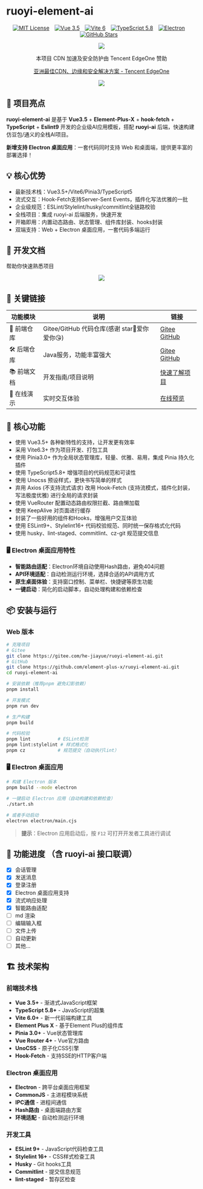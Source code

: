 # ruoyi-element-ai

<div align="center">

  [![MIT License](https://img.shields.io/badge/License-MIT-green.svg)](https://github.com/element-plus-x/ruoyi-element-ai/blob/main/LICENSE)&emsp;[![Vue 3.5](https://img.shields.io/badge/Vue-3.5-4FC08D?logo=vue.js)](https://vuejs.org/)&emsp;[![Vite 6](https://img.shields.io/badge/Vite-6-646CFF?logo=vite)](https://vitejs.dev/)&emsp;[![TypeScript 5.8](https://img.shields.io/badge/TypeScript-5.8-3178C6?logo=typescript)](https://www.typescriptlang.org/)&emsp;[![Electron](https://img.shields.io/badge/Electron-Desktop-47848F?logo=electron)](https://www.electronjs.org/)&emsp;[![GitHub Stars](https://img.shields.io/github/stars/element-plus-x/ruoyi-element-ai?style=social)](https://github.com/element-plus-x/ruoyi-element-ai)&emsp;

</div>

<div align="center">
<img src="https://cdn.element-plus-x.com/chat/1.webp" />
</div>

<div align="center">

本项目 CDN 加速及安全防护由 Tencent EdgeOne 赞助

[亚洲最佳CDN、边缘和安全解决方案 - Tencent EdgeOne](https://edgeone.ai/zh?from=github)

<img src="readme/edgeone.png"/>

</div>

## 🚀 项目亮点

**ruoyi-element-ai** 是基于 **Vue3.5** + **Element-Plus-X** + **hook-fetch** + **TypeScript** + **Eslint9** 开发的企业级AI应用模板，搭配 **ruoyi-ai** 后端，快速构建仿豆包/通义的全栈AI项目。

**新增支持 Electron 桌面应用**：一套代码同时支持 Web 和桌面端，提供更丰富的部署选择！

## 💡 核心优势
- 最新技术栈：Vue3.5+/Vite6/Pinia3/TypeScript5
- 流式交互：Hook-Fetch支持Server-Sent Events，插件化写法优雅的一批
- 企业级规范：ESLint/Stylelint/husky/commitlint全链路校验
- 全栈项目：集成 ruoyi-ai 后端服务，快速开发
- 开箱即用：内置动态路由、状态管理、组件库封装、hooks封装
- 双端支持：Web + Electron 桌面应用，一套代码多端运行

## 🎯 开发文档

帮助你快速熟悉项目

<div align="center">
<img src="https://cdn.element-plus-x.com/chat/docs1.webp" />
</div>

## 🔗 关键链接

| 功能模块         | 说明                          | 链接                                                                 |
|------------------|-------------------------------|----------------------------------------------------------------------|
| 🚀 前端仓库 | Gitee/GitHub 代码仓库(感谢 star🥰爱你爱你😘) | [Gitee](https://gitee.com/he-jiayue/ruoyi-element-ai) <br> [GitHub](https://github.com/element-plus-x/ruoyi-element-ai) |
| 🛠️ 后端仓库 | Java服务，功能丰富强大      |   [Gitee](https://gitee.com/ageerle/ruoyi-ai) <br> [GitHub](https://github.com/ageerle/ruoyi-ai)    |
| 📚 前端文档 | 开发指南/项目说明              | [快速了解项目](https://chat-docs.element-plus-x.com)       |
| 📡 在线演示 | 实时交互体验                    | [在线预览](https://chat.element-plus-x.com)                          |

## 🧰 核心功能

- 使用 Vue3.5+ 各种新特性的支持，让开发更有效率
- 采用 Vite6.3+ 作为项目开发、打包工具
- 使用 Pinia3.0+ 作为全局状态管理库，轻量、优雅、易用，集成 Pinia 持久化插件
- 使用 TypeScript5.8+ 增强项目的代码规范和可读性
- 使用 Unocss 预设样式，更快书写简单的样式
- 弃用 Axios (不支持流式请求) 改用 Hook-Fetch (支持流模式，插件化封装，写法极度优雅) 进行全局的请求封装
- 使用 VueRouter 配置动态路由权限拦截、路由懒加载
- 使用 KeepAlive 对页面进行缓存
- 封装了一些好用的组件和Hooks，增强用户交互体验
- 使用   ESLint9+、Stylelint16+ 代码校验规范、同时统一保存格式化代码
- 使用 husky、lint-staged、commitlint、cz-git 规范提交信息

### 🖥️ Electron 桌面应用特性
- **智能路由适配**：Electron环境自动使用Hash路由，避免404问题
- **API环境适配**：自动检测运行环境，选择合适的API调用方式
- **原生桌面体验**：支持窗口控制、菜单栏、快捷键等原生功能
- **一键启动**：简化的启动脚本，自动处理构建和依赖检查

## 📦 安装与运行

### Web 版本

```bash
# 克隆项目
# Gitee
git clone https://gitee.com/he-jiayue/ruoyi-element-ai.git
# GitHub
git clone https://github.com/element-plus-x/ruoyi-element-ai.git
cd ruoyi-element-ai

# 安装依赖（推荐pnpm 避免幻影依赖）
pnpm install

# 开发模式
pnpm run dev

# 生产构建
pnpm build

# 代码校验
pnpm lint          # ESLint检测
pnpm lint:stylelint # 样式格式化
pnpm cz            # 规范提交（自动执行lint）
```

### 🖥️ Electron 桌面应用

```bash
# 构建 Electron 版本
pnpm build --mode electron

# 一键启动 Electron 应用（自动构建和依赖检查）
./start.sh

# 或者手动启动
electron electron/main.cjs
```

> **提示**：Electron 应用启动后，按 `F12` 可打开开发者工具进行调试

## 🧸 功能进度 （含 ruoyi-ai 接口联调）
- [x] 会话管理
- [x] 发送消息
- [x] 登录注册
- [x] Electron 桌面应用支持
- [x] 流式响应处理
- [x] 智能路由适配
- [ ] md 渲染
- [ ] 编辑输入框
- [ ] 文件上传
- [ ] 自动更新
- [ ] 其他...

## 🏗️ 技术架构

### 前端技术栈
- **Vue 3.5+** - 渐进式JavaScript框架
- **TypeScript 5.8+** - JavaScript的超集
- **Vite 6.0+** - 新一代前端构建工具
- **Element Plus X** - 基于Element Plus的组件库
- **Pinia 3.0+** - Vue状态管理库
- **Vue Router 4+** - Vue官方路由
- **UnoCSS** - 原子化CSS引擎
- **Hook-Fetch** - 支持SSE的HTTP客户端

### Electron 桌面应用
- **Electron** - 跨平台桌面应用框架
- **CommonJS** - 主进程模块系统
- **IPC通信** - 进程间通信
- **Hash路由** - 桌面端路由方案
- **环境适配** - 自动检测运行环境

### 开发工具
- **ESLint 9+** - JavaScript代码检查工具
- **Stylelint 16+** - CSS样式检查工具
- **Husky** - Git hooks工具
- **Commitlint** - 提交信息规范
- **lint-staged** - 暂存区检查
